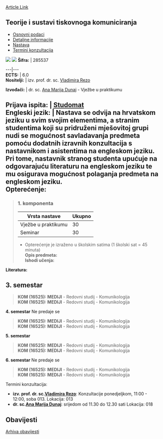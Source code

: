 [Article Link](https://www.fhs.hr/predmet/tstk_b)

## Teorije i sustavi tiskovnoga komuniciranja
  * [Osnovni podaci](https://www.fhs.hr/predmet/tstk_b#v1id-523835_833150_1_0 "Osnovni podaci")
  * [Detaljne informacije](https://www.fhs.hr/predmet/tstk_b#v1id-523835_833150_1_1 "Detaljne informacije")
  * [Nastava](https://www.fhs.hr/predmet/tstk_b#v1id-523835_833150_1_2 "Nastava")
  * [Termini konzultacija](https://www.fhs.hr/predmet/tstk_b#v1id-523835_833150_1_3 "Termini konzultacija")


[![](https://www.fhs.hr/img/flags/gif/hr.gif)](https://www.fhs.hr/predmet/tstk_b) [![](https://www.fhs.hr/img/flags/gif/gb.gif)](https://www.fhs.hr/en/course/tasopc_a)
**Šifra:** |  285537  
  
---|---  
**ECTS:** |  6.0   
**Nositelji:** |  izv. prof. dr. sc. [Vladimira Rezo](https://www.fhs.hr/djelatnik/vladimira.rezo)   
  
**Izvođači:** |  dr. sc. [Ana Marija Dunaj](https://www.fhs.hr/djelatnik/ana_marija.dunaj) - Vježbe u praktikumu  
  
**Prijava ispita:** |  [Studomat](http://www.isvu.hr/studomat)  
**Engleski jezik:** |  Nastava se odvija na hrvatskom jeziku u svim svojim elementima, a stranim studentima koji su pridruženi mješovitoj grupi nudi se mogućnost savladavanja predmeta pomoću dodatnih izravnih konzultacija s nastavnikom i asistentima na engleskom jeziku. Pri tome, nastavnik stranog studenta upućuje na odgovarajuću literaturu na engleskom jeziku te mu osigurava mogućnost polaganja predmeta na engleskom jeziku.   
**Opterećenje:**  
---  
> ### 1. komponenta
> | Vrsta nastave | Ukupno  
> ---|---  
> Vježbe u praktikumu | 30  
> Seminar | 30  
> * Opterećenje je izraženo u školskim satima (1 školski sat = 45 minuta)   
**Opis predmeta:**  
> **Ishodi učenja:**  

  
**Literatura:**  

  
**3. semestar**  
---  
> **KOM (16525): MEDIJI** - Redovni studij - Komunikologija  
>  **KOM (16525): MEDIJI** - Redovni studij - Komunikologija  
>   
  
**4. semestar** Ne predaje se  
> **KOM (16525): MEDIJI** - Redovni studij - Komunikologija  
>  **KOM (16525): MEDIJI** - Redovni studij - Komunikologija  
>   
  
**5. semestar**  
> **KOM (16525): MEDIJI** - Redovni studij - Komunikologija  
>  **KOM (16525): MEDIJI** - Redovni studij - Komunikologija  
>   
  
**6. semestar** Ne predaje se  
> **KOM (16525): MEDIJI** - Redovni studij - Komunikologija  
>  **KOM (16525): MEDIJI** - Redovni studij - Komunikologija  
>   
Termini konzultacija: 
  * **izv. prof. dr. sc.[Vladimira Rezo](https://www.fhs.hr/djelatnik/vladimira.rezo)**: 
Konzultacije ponedjeljkom, 11:00 - 12:00, soba 013.
Lokacija: 013 
  * **dr. sc.[Ana Marija Dunaj](https://www.fhs.hr/djelatnik/ana_marija.dunaj)**: 
srijedom od 11.30 do 12.30 sati
Lokacija: 018 


## Obavijesti
[Arhiva obavijesti](https://www.fhs.hr/predmet/tstk_b?@=21tu5#news_132527 "Arhiva obavijesti")
